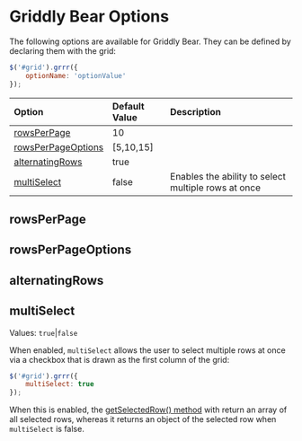 # Griddly Bear Options

The following options are available for Griddly Bear. They can be defined by declaring them with the grid: 

```js
$('#grid').grrr({
    optionName: 'optionValue'
});
```

| Option        | Default Value           | Description  |
| :------------- | :------------- | :----- |
| [rowsPerPage](#rowsperpage) | 10 | |
| [rowsPerPageOptions](#rowsperpageoptions) | [5,10,15] | |
| [alternatingRows](#alternatingrows) | true | |
| [multiSelect](#multiselect)      | false | Enables the ability to select multiple rows at once |

## rowsPerPage

## rowsPerPageOptions

## alternatingRows

## multiSelect

Values: `true`|`false` 

When enabled, `multiSelect` allows the user to select multiple rows at once via a checkbox that is drawn 
as the first column of the grid: 

```js
$('#grid').grrr({
    multiSelect: true
});
```

When this is enabled, the [getSelectedRow() method](methods.md#getselectedrow) with return an array of all
selected rows, whereas it returns an object of the selected row when `multiSelect` is false.

